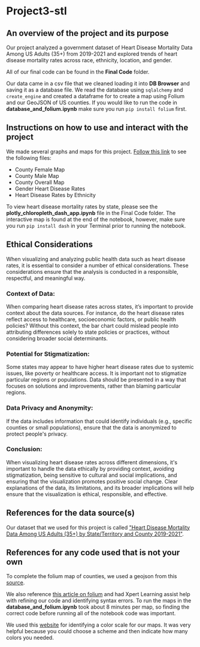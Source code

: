 # Project3-stl

## An overview of the project and its purpose
Our project analyzed a government dataset of Heart Disease Mortality Data Among US Adults (35+) from 2019-2021 and explored trends of heart disease mortality rates across race, ethnicity, location, and gender.

All of our final code can be found in the **Final Code** folder.

Our data came in a csv file that we cleaned loading it into **DB Browser** and saving it as a database file. We read the database using ```sqlalchemy``` and ```create_engine``` and created a dataframe for to create a map using Folium and our GeoJSON of US counties. If you would like to run the code in **database_and_folium.ipynb** make sure you run ```pip install folium``` first.

## Instructions on how to use and interact with the project
We made several graphs and maps for this project. [Follow this link](https://mftobin.github.io/Project3-stl/) to see the following files:
* County Female Map
* County Male Map
* County Overall Map
* Gender Heart Disease Rates
* Heart Disease Rates by Ethnicity

To view heart disease mortality rates by state, please see the **plotly_chloropleth_dash_app.ipynb** file in the Final Code folder. The interactive map is found at the end of the notebook, however, make sure you run ``` pip install dash ``` in your Terminal prior to running the notebook.

## Ethical Considerations
When visualizing and analyzing public health data such as heart disease rates, it is essential to consider a number of ethical considerations. These considerations ensure that the analysis is conducted in a responsible, respectful, and meaningful way.

### Context of Data: 
When comparing heart disease rates across states, it’s important to provide context about the data sources. For instance, do the heart disease rates reflect access to healthcare, socioeconomic factors, or public health policies? Without this context, the bar chart could mislead people into attributing differences solely to state policies or practices, without considering broader social determinants.

### Potential for Stigmatization: 
Some states may appear to have higher heart disease rates due to systemic issues, like poverty or healthcare access. It is important not to stigmatize particular regions or populations. Data should be presented in a way that focuses on solutions and improvements, rather than blaming particular regions.

### Data Privacy and Anonymity: 
If the data includes information that could identify individuals (e.g., specific counties or small populations), ensure that the data is anonymized to protect people's privacy. 

### Conclusion: 
When visualizing heart disease rates across different dimensions, it's important to handle the data ethically by providing context, avoiding stigmatization, being sensitive to cultural and social implications, and ensuring that the visualization promotes positive social change. Clear explanations of the data, its limitations, and its broader implications will help ensure that the visualization is ethical, responsible, and effective.

## References for the data source(s)

Our dataset that we used for this project is called ["Heart Disease Mortality Data Among US Adults (35+) by State/Territory and County 2019-2021"](https://catalog.data.gov/dataset/heart-disease-mortality-data-among-us-adults-35-by-state-territory-and-county-2019-2021).

## References for any code used that is not your own

To complete the folium map of counties, we used a geojson from this [source](https://gist.github.com/sdwfrost/d1c73f91dd9d175998ed166eb216994a?short_path=bd97547).

We also reference [this article on folium](https://www.earthdatascience.org/tutorials/introduction-to-leaflet-animated-maps/) and had Xpert Learning assist help with refining our code and identifying syntax errors. To run the maps in the **database_and_folium.ipynb** took about 8 minutes per map, so finding the correct code before running all of the notebook code was important.

We used this [website](https://waldyrious.net/viridis-palette-generator/) for identifying a color scale for our maps. It was very helpful because you could choose a scheme and then indicate how many colors you needed.